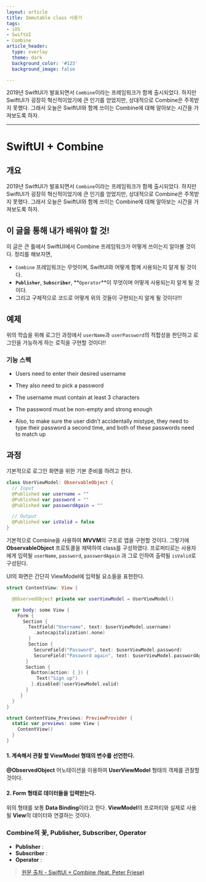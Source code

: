 ```yaml
---
layout: article
title: Immutable class 사용기
tags:
- iOS
- SwiftUI
- Combine
article_header:
  type: overlay
  theme: dark
  background_color: '#123'
  background_image: false

---
```


2019년 SwiftUI가 발표되면서 `Combine`이라는 프레임워크가 함께 출시되었다. 하지만 SwiftUI가 굉장히 혁신적이었기에 큰 인기를 얻었지만, 상대적으로 Combine은 주목받지 못했다. 그래서 오늘은 SwiftUI와 함께 쓰이는 Combine에 대해 알아보는 시간을 가져보도록 하자. 

----



# SwiftUI + Combine



## 개요 

2019년 SwiftUI가 발표되면서 `Combine`이라는 프레임워크가 함께 출시되었다. 하지만 SwiftUI가 굉장히 혁신적이었기에 큰 인기를 얻었지만, 상대적으로 Combine은 주목받지 못했다. 그래서 오늘은 SwiftUI와 함께 쓰이는 Combine에 대해 알아보는 시간을 가져보도록 하자. 



## 이 글을 통해 내가 배워야 할 것! 

이 글은 큰 틀에서 SwiftUI에서 Combine 프레임워크가 어떻게 쓰이는지 알아볼 것이다. 정리를 해보자면, 

* `Combine` 프레임워크는 무엇이며, SwiftUI와 어떻게 함께 사용되는지 알게 될 것이다. 
* **`Publisher`**, **`Subscriber`**, **`Operator`**이 무엇이며 어떻게 사용되는지 알게 될 것이다. 
* 그리고 구체적으로 코드로 어떻게 위의  것들이 구현되는지 알게 될 것이다!!! 



## 예제 

위의 학습을 위해 로그인 과정에서 `userName`과 `userPassword`의 적합성을 판단하고 로그인을 가능하게 하는 로직을 구현할 것이다!! 



### 기능 스펙 

- Users need to enter their desired username
- They also need to pick a password


- The username must contain at least 3 characters
- The password must be non-empty and strong enough
- Also, to make sure the user didn’t accidentally mistype, they need to type their password a second time, and both of these passwords need to match up



## 과정

기본적으로 로그인 화면을 위한 기본 준비를 하려고 한다. 

```swift
class UserViewModel: ObservableObject {
  // Input
  @Published var username = ""
  @Published var password = ""
  @Published var passwordAgain = ""

  // Output
  @Published var isValid = false
}
```

기본적으로 Combine을 사용하여 **MVVM**의 구조로 앱을 구현할 것이다. 그렇기에 **ObservableObject** 프로토콜을 채택하여 class를 구성하였다. 프로퍼티로는 사용자에게 입력될 `userName`, `password`, `passwordAgain` 과 그로 인하여 출력될 `isValid`로 구성된다. 

UI의 화면은 간단히 ViewModel에 입력될 요소들을 표현한다. 

```swift
struct ContentView: View {

  @ObservedObject private var userViewModel = UserViewModel()

  var body: some View {
    Form {
      Section {
        TextField("Username", text: $userViewModel.username)
          .autocapitalization(.none)
        }
        Section {
          SecureField("Password", text: $userViewModel.password)
          SecureField("Password again", text: $userViewModel.passwordAgain)
       }
       Section {
         Button(action: { }) {
           Text("Sign up")
         }.disabled(!userViewModel.valid)
       }
     }
  }
}

struct ContentView_Previews: PreviewProvider {
  static var previews: some View {
    ContentView()
  }
}
```

#### 1. 계속해서 관찰 할 ViewModel 형태의 변수를 선언한다. 

**@ObservedObject** 어노테이션을 이용하여 **UserViewModel** 형태의 객체를 관찰할 것이다. 

#### 2. Form 형태로 데이터들을 입력받는다. 



위의 형태를 보통 **Data Binding**이라고 한다. **ViewModel**의 프로퍼티와 실제로 사용될 **View**의 데이터와 연결하는 것이다.



### Combine의 꽃, Publisher, Subscriber, Operator 

* **Publisher** : 
* **Subscriber** : 
* **Operator** : 



>  [원문 출처 - SwiftUI + Combine (feat. Peter Friese)](https://peterfriese.dev/swift-combine-love/)

